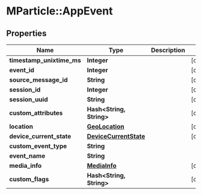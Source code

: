 # MParticle::AppEvent

## Properties

| Name                      | Type                                            | Description | Notes      |
| ------------------------- | ----------------------------------------------- | ----------- | ---------- |
| **timestamp_unixtime_ms** | **Integer**                                     |             | [optional] |
| **event_id**              | **Integer**                                     |             | [optional] |
| **source_message_id**     | **String**                                      |             | [optional] |
| **session_id**            | **Integer**                                     |             | [optional] |
| **session_uuid**          | **String**                                      |             | [optional] |
| **custom_attributes**     | **Hash&lt;String, String&gt;**                  |             | [optional] |
| **location**              | [**GeoLocation**](GeoLocation.md)               |             | [optional] |
| **device_current_state**  | [**DeviceCurrentState**](DeviceCurrentState.md) |             | [optional] |
| **custom_event_type**     | **String**                                      |             |
| **event_name**            | **String**                                      |             |
| **media_info**            | [**MediaInfo**](MediaInfo.md)                   |             | [optional] |
| **custom_flags**          | **Hash&lt;String, String&gt;**                  |             | [optional] |
